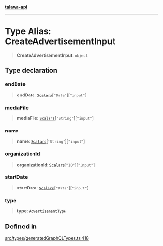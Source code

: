 [**talawa-api**](../../../README.md)

***

# Type Alias: CreateAdvertisementInput

> **CreateAdvertisementInput**: `object`

## Type declaration

### endDate

> **endDate**: [`Scalars`](Scalars.md)\[`"Date"`\]\[`"input"`\]

### mediaFile

> **mediaFile**: [`Scalars`](Scalars.md)\[`"String"`\]\[`"input"`\]

### name

> **name**: [`Scalars`](Scalars.md)\[`"String"`\]\[`"input"`\]

### organizationId

> **organizationId**: [`Scalars`](Scalars.md)\[`"ID"`\]\[`"input"`\]

### startDate

> **startDate**: [`Scalars`](Scalars.md)\[`"Date"`\]\[`"input"`\]

### type

> **type**: [`AdvertisementType`](AdvertisementType.md)

## Defined in

[src/types/generatedGraphQLTypes.ts:418](https://github.com/Suyash878/talawa-api/blob/095e6964ce2a06c1c30d1acf81b6162203f1db91/src/types/generatedGraphQLTypes.ts#L418)
